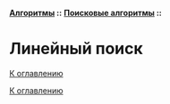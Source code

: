 **[Алгоритмы](../../README.md#algorithms) ::** 
**[Поисковые алгоритмы](../../README.md#algorithms-search) ::**
# Линейный поиск

<!--

-->

[К оглавлению](../../README.md#algorithms-search)



[К оглавлению](../../README.md#algorithms-search)
